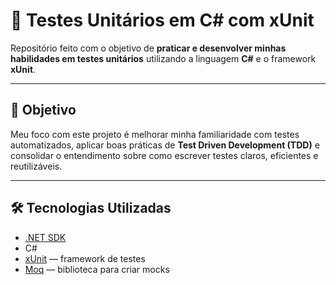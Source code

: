 # 🧪 Testes Unitários em C# com xUnit

Repositório feito com o objetivo de **praticar e desenvolver minhas habilidades em testes unitários** utilizando a linguagem **C#** e o framework **xUnit**.

---

## 📌 Objetivo

Meu foco com este projeto é melhorar minha familiaridade com testes automatizados, aplicar boas práticas de **Test Driven Development (TDD)** e consolidar o entendimento sobre como escrever testes claros, eficientes e reutilizáveis.

---

## 🛠️ Tecnologias Utilizadas

- [.NET SDK](https://dotnet.microsoft.com/en-us/download)
- C#
- [xUnit](https://xunit.net/) — framework de testes
- [Moq](https://github.com/moq/moq4) — biblioteca para criar mocks
